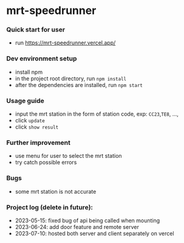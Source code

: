 # mrt-speedrunner

### Quick start for user
- run https://mrt-speedrunner.vercel.app/

### Dev environment setup
- install npm
- in the project root directory, run ``npm install`` 
- after the dependencies are installed, run ``npm start``

### Usage guide 
- input the mrt station in the form of station code, exp: ``CC23``,``TE8``, ..., 
- click ``update``
- click ``show result``

### Further improvement
- use menu for user to select the mrt station
- try catch possible errors

### Bugs
- some mrt station is not accurate

### Project log (delete in future):
- 2023-05-15: fixed bug of api being called when mounting
- 2023-06-24: add door feature and remote server
- 2023-07-10: hosted both server and client separately on vercel

